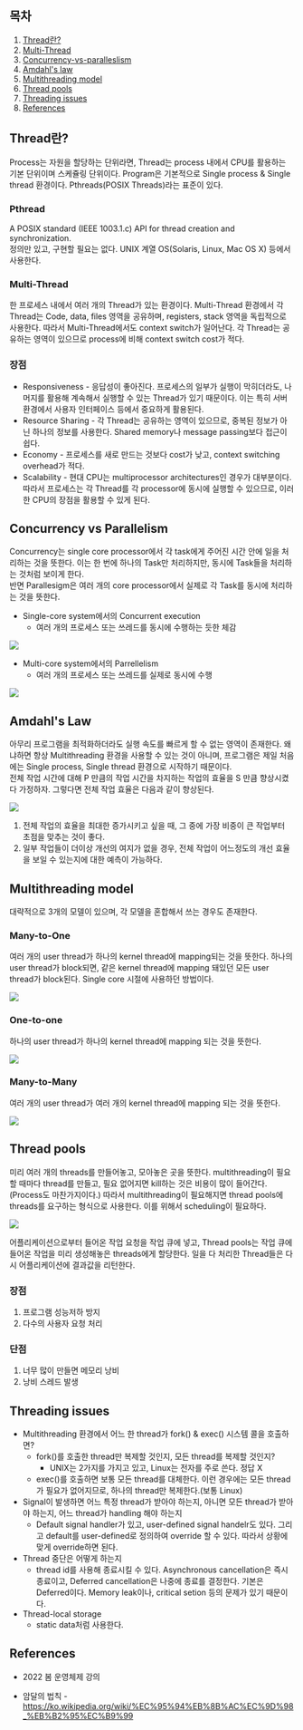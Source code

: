 ## 목차

1. [Thread란?](#Thread란)
2. [Multi-Thread](#multi-thread)
3. [Concurrency-vs-paralleslism](#concurrency-vs-paralleslism)
4. [Amdahl's law](#amdahl's-law)
5. [Multithreading model](#multithreading-model)
6. [Thread pools](#thread-pools)
7. [Threading issues](#threading-issues)
8. [References](#references)

## Thread란?
Process는 자원을 할당하는 단위라면, Thread는 process 내에서 CPU를 활용하는 기본 단위이며 스케쥴링 단위이다. Program은 기본적으로 Single process & Single thread 환경이다. Pthreads(POSIX Threads)라는 표준이 있다. 

### Pthread
A POSIX standard (IEEE 1003.1.c) API for thread creation and synchronization. \
정의만 있고, 구현할 필요는 없다. UNIX 계열 OS(Solaris, Linux, Mac OS X) 등에서 사용한다.

### Multi-Thread
한 프로세스 내에서 여러 개의 Thread가 있는 환경이다. Multi-Thread 환경에서 각 Thread는 Code, data, files 영역을 공유하며, registers, stack 영역을 독립적으로 사용한다. 따라서 Multi-Thread에서도 context switch가 일어난다. 각 Thread는 공유하는 영역이 있으므로 process에 비해 context switch cost가 적다.

### 장점
+ Responsiveness - 응답성이 좋아진다. 프로세스의 일부가 실행이 막히더라도, 나머지를 활용해 계속해서 실행할 수 있는 Thread가 있기 때문이다. 이는 특히 서버 환경에서 사용자 인터페이스 등에서 중요하게 활용된다. 
+ Resource Sharing - 각 Thread는 공유하는 영역이 있으므로, 중복된 정보가 아닌 하나의 정보를 사용한다. Shared memory나 message passing보다 접근이 쉽다.
+ Economy - 프로세스를 새로 만드는 것보다 cost가 낮고, context switching overhead가 적다.  
+ Scalability - 현대 CPU는 multiprocessor architectures인 경우가 대부분이다. 따라서 프로세스는 각 Thread를 각 processor에 동시에 실행할 수 있으므로, 이러한 CPU의 장점을 활용할 수 있게 된다.

## Concurrency vs Parallelism
Concurrency는 single core processor에서 각 task에게 주어진 시간 안에 일을 처리하는 것을 뜻한다. 이는 한 번에 하나의 Task만 처리하지만, 동시에 Task들을 처리하는 것처럼 보이게 한다. \
반면 Parallesigm은 여러 개의 core processor에서 실제로 각 Task를 동시에 처리하는 것을 뜻한다.

+ Single-core system에서의 Concurrent execution
    + 여러 개의 프로세스 또는 쓰레드를 동시에 수행하는 듯한 체감

![](../image/process/threads/concurrency.png)

+ Multi-core system에서의 Parrellelism
    + 여러 개의 프로세스 또는 쓰레드를 실제로 동시에 수행

![](../image/process/threads/parrellelism.png)

## Amdahl's Law
아무리 프로그램을 최적화하더라도 실행 속도를 빠르게 할 수 없는 영역이 존재한다. 왜냐하면 항상 Multithreading 환경을 사용할 수 있는 것이 아니며, 프로그램은 제일 처음에는 Single process, Single thread 환경으로 시작하기 때문이다. \
전체 작업 시간에 대해 P 만큼의 작업 시간을 차지하는 작업의 효율을 S 만큼 향상시켰다 가정하자. 그렇다면 전체 작업 효율은 다음과 같이 향상된다.

![](../image/process/threads/amdahl's%20law.png)

1. 전체 작업의 효율을 최대한 증가시키고 싶을 때, 그 중에 가장 비중이 큰 작업부터 초점을 맞추는 것이 좋다.
2. 일부 작업들이 더이상 개선의 여지가 없을 경우, 전체 작업이 어느정도의 개선 효율을 보일 수 있는지에 대한 예측이 가능하다.

## Multithreading model
대략적으로 3개의 모델이 있으며, 각 모델을 혼합해서 쓰는 경우도 존재한다.
### Many-to-One
여러 개의 user thread가 하나의 kernel thread에 mapping되는 것을 뜻한다. 하나의 user thread가 block되면, 같은 kernel thread에 mapping 돼있던 모든 user thread가 block된다. Single core 시절에 사용하던 방법이다.

![](../image/process/threads/many%20to%20one.png)

### One-to-one
하나의 user thread가 하나의 kernel thread에 mapping 되는 것을 뜻한다.

![](../image/process/threads/one_to_one.jpeg)

### Many-to-Many
여러 개의 user thread가 여러 개의 kernel thread에 mapping 되는 것을 뜻한다. 

![](../image/process/threads/many%20to%20many.jpeg)

## Thread pools
미리 여러 개의 threads를 만들어놓고, 모아놓은 곳을 뜻한다. multithreading이 필요할 때마다 thread를 만들고, 필요 없어지면 kill하는 것은 비용이 많이 들어간다. (Process도 마찬가지이다.) 따라서 multithreading이 필요해지면 thread pools에 threads를 요구하는 형식으로 사용한다. 이를 위해서 scheduling이 필요하다.

![](../image/process/threads/thread_pool.png)

어플리케이션으로부터 들어온 작업 요청을 작업 큐에 넣고, Thread pools는 작업 큐에 들어온 작업을 미리 생성해놓은 threads에게 할당한다. 일을 다 처리한 Thread들은 다시 어플리케이션에 결과값을 리턴한다.

### 장점
1. 프로그램 성능저하 방지
2. 다수의 사용자 요청 처리

### 단점
1. 너무 많이 만들면 메모리 낭비
2. 낭비 스레드 발생

## Threading issues 
+ Multithreading 환경에서 어느 한 thread가 fork() & exec() 시스템 콜을 호출하면?
    + fork()를 호출한 thread만 복제할 것인지, 모든 thread를 복제할 것인지?
        + UNIX는 2가지를 가지고 있고, Linux는 전자를 주로 쓴다. 정답 X
    + exec()를 호출하면 보통 모든 thread를 대체한다. 이런 경우에는 모든 thread가 필요가 없어지므로, 하나의 thread만 복제한다.(보통 Linux)
+ Signal이 발생하면 어느 특정 thread가 받아야 하는지, 아니면 모든 thread가 받아야 하는지, 어느 thread가 handling 해야 하는지
    + Default signal handler가 있고, user-defined signal handelr도 있다. 그리고 default를 user-defined로 정의하여 override 할 수 있다. 따라서 상황에 맞게 override하면 된다.
+ Thread 중단은 어떻게 하는지
    + thread id를 사용해 종료시킬 수 있다. Asynchronous cancellation은 즉시 종료이고, Deferred cancellation은 나중에 종료를 결정한다. 기본은 Deferred이다. Memory leak이나, critical setion 등의 문제가 있기 때문이다.
+ Thread-local storage
    + static data처럼 사용한다.

## References
* 2022 봄 운영체제 강의
+ 암달의 법칙 - https://ko.wikipedia.org/wiki/%EC%95%94%EB%8B%AC%EC%9D%98_%EB%B2%95%EC%B9%99